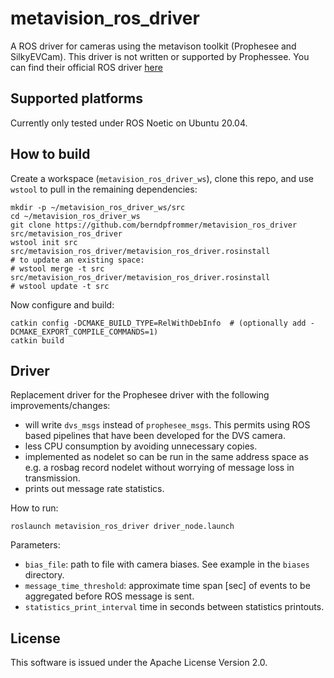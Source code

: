 # metavision_ros_driver

A ROS driver for cameras using the metavison toolkit (Prophesee and
SilkyEVCam). This driver is not written or supported by Prophessee.
You can find their official ROS driver
[here](https://github.com/prophesee-ai/prophesee_ros_wrapper)


## Supported platforms

Currently only tested under ROS Noetic on Ubuntu 20.04.

## How to build
Create a workspace (``metavision_ros_driver_ws``), clone this repo, and use ``wstool``
to pull in the remaining dependencies:

```
mkdir -p ~/metavision_ros_driver_ws/src
cd ~/metavision_ros_driver_ws
git clone https://github.com/berndpfrommer/metavision_ros_driver src/metavision_ros_driver
wstool init src src/metavision_ros_driver/metavision_ros_driver.rosinstall
# to update an existing space:
# wstool merge -t src src/metavision_ros_driver/metavision_ros_driver.rosinstall
# wstool update -t src
```

Now configure and build:

```
catkin config -DCMAKE_BUILD_TYPE=RelWithDebInfo  # (optionally add -DCMAKE_EXPORT_COMPILE_COMMANDS=1)
catkin build
```

## Driver

Replacement driver for the Prophesee driver with the following improvements/changes:

- will write ``dvs_msgs`` instead of ``prophesee_msgs``. This permits
  using ROS based pipelines that have been developed for the DVS
  camera.
- less CPU consumption by avoiding unnecessary copies.
- implemented as nodelet so can be run in the same address space as
  e.g. a rosbag record nodelet without worrying of message loss in transmission.
- prints out message rate statistics.

How to run:

```
roslaunch metavision_ros_driver driver_node.launch
```

Parameters:

- ``bias_file``: path to file with camera biases. See example in the
  ``biases`` directory.
- ``message_time_threshold``: approximate time span [sec] of events to be
  aggregated before ROS message is sent.
- ``statistics_print_interval`` time in seconds between statistics printouts.

## License

This software is issued under the Apache License Version 2.0.
